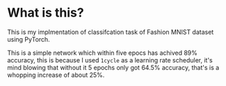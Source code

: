 # What is this? 
This is my implmentation of classifcation task of Fashion MNIST dataset using PyTorch.

This is a simple network which within five epocs has achived 89% accuracy, this is because I used ``1cycle`` as a learning rate scheduler, it's mind blowing that without it 5 epochs only got 64.5% accuracy, that's is a whopping increase of about 25%.
